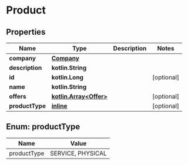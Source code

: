 
# Product

## Properties
Name | Type | Description | Notes
------------ | ------------- | ------------- | -------------
**company** | [**Company**](Company.md) |  | 
**description** | **kotlin.String** |  | 
**id** | **kotlin.Long** |  |  [optional]
**name** | **kotlin.String** |  | 
**offers** | [**kotlin.Array&lt;Offer&gt;**](Offer.md) |  |  [optional]
**productType** | [**inline**](#ProductTypeEnum) |  |  [optional]


<a name="ProductTypeEnum"></a>
## Enum: productType
Name | Value
---- | -----
productType | SERVICE, PHYSICAL



